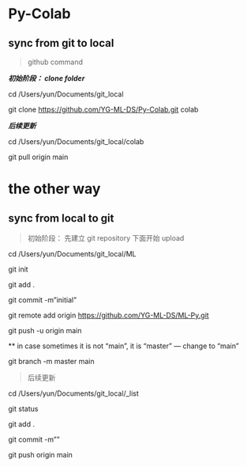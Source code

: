 # Py-Colab
## sync from git to local 
> github command

***初始阶段： clone folder***

cd /Users/yun/Documents/git_local

git clone https://github.com/YG-ML-DS/Py-Colab.git colab

***后续更新***

cd /Users/yun/Documents/git_local/colab

git pull origin main

# the other way 
## sync from local to git 
> 初始阶段： 先建立 git repository 下面开始 upload

cd /Users/yun/Documents/git_local/ML

git init

git add . 

git commit -m”initial” 

git remote add origin https://github.com/YG-ML-DS/ML-Py.git 

git push -u origin main

** in case sometimes it is not “main”, it is “master” — change to “main” 

git branch -m master main



> 后续更新

cd /Users/yun/Documents/git_local/_list

git status 

git add .

git commit -m””

git push origin main  
<!--stackedit_data:
eyJoaXN0b3J5IjpbLTE0MzI4MzQzOTRdfQ==
-->